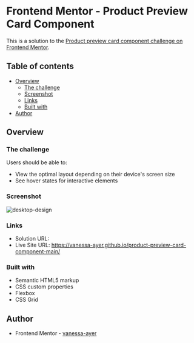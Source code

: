 # Frontend Mentor - Product Preview Card Component

This is a solution to the [Product preview card component challenge on Frontend Mentor](https://www.frontendmentor.io/challenges/product-preview-card-component-GO7UmttRfa). 

## Table of contents

- [Overview](#overview)
  - [The challenge](#the-challenge)
  - [Screenshot](#screenshot)
  - [Links](#links)
  - [Built with](#built-with)
- [Author](#author)

## Overview

### The challenge

Users should be able to:

- View the optimal layout depending on their device's screen size
- See hover states for interactive elements

### Screenshot

![desktop-design](https://github.com/vanessa-ayer/product-preview-card-component-main/assets/135392710/d51d0cc7-c1b0-420f-a221-384a535f0d90)

### Links

- Solution URL: 
- Live Site URL: https://vanessa-ayer.github.io/product-preview-card-component-main/

### Built with

- Semantic HTML5 markup
- CSS custom properties
- Flexbox
- CSS Grid

## Author

- Frontend Mentor - [vanessa-ayer](https://www.frontendmentor.io/profile/vanessa-ayer)
 
